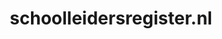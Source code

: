 ---
layout: post
title:  "schoolleidersregister.nl"
internal_url:  "/data/schoolleidersregister.nl.html"
categories: dutchgov
---